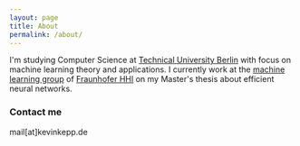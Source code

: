 ```yaml
---
layout: page
title: About
permalink: /about/
---
```


I'm studying Computer Science at [Technical University Berlin](https://www.tu-berlin.de) with focus on machine learning theory and applications.
I currently work at the [machine learning group](https://www.hhi.fraunhofer.de/en/departments/vca/research-groups/machine-learning.html) of [Fraunhofer HHI](https://www.hhi.fraunhofer.de/) on my Master's thesis about efficient neural networks.

### Contact me

mail[at]kevinkepp.de
